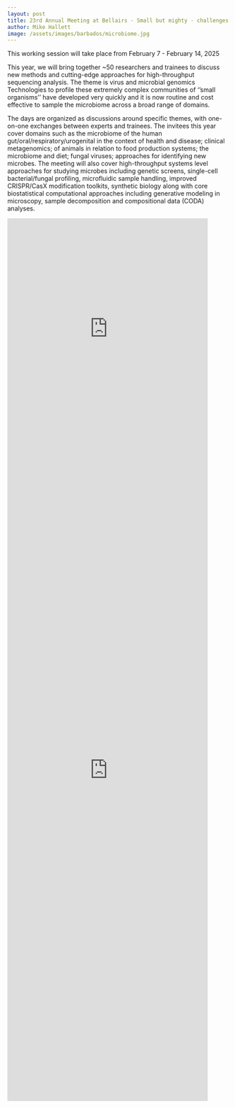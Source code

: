 ```yaml
---
layout: post
title: 23rd Annual Meeting at Bellairs - Small but mighty - challenges of microbial and viral metagenomics 
author: Mike Hallett
image: /assets/images/barbados/microbiome.jpg
---
```



This  working session will take place from February 7 - February 14, 2025

This year, we will bring together  ~50 researchers and trainees to discuss new methods and cutting-edge approaches for high-throughput sequencing analysis. The theme is virus and microbial genomics
 Technologies to profile these extremely complex communities of ‘’small organisms’’ have developed very quickly 
and it is now routine and cost effective to sample the microbiome across a broad range of domains. 

The days are organized as discussions around specific themes, with one-on-one exchanges between experts and trainees. 
The invitees this year cover domains such as the microbiome of the human gut/oral/respiratory/urogenital in the context of health and disease; clinical metagenomics; of animals in relation to food production systems; the microbiome and diet; fungal viruses; approaches for identifying new microbes. The meeting will also cover high-throughput systems level approaches for studying microbes including genetic screens, single-cell bacterial/fungal profiling, microfluidic sample handling, improved CRISPR/CasX modification toolkits, synthetic biology along with core biostatistical computational approaches including generative modeling in microscopy, sample decomposition and compositional data (CODA) analyses.

<iframe src="https://docs.google.com/spreadsheets/d/e/2PACX-1vRGWwPnokEfsBJe7dlXSm7s2s6FwjPeDqWzmrA9Cd8iUNZbtrYL-a0SaXiXXHqYiHuP8x6-J67U1CAG/pubhtml?gid=1362159807&amp;single=true&amp;widget=true&amp;headers=false" height="500" width="90%" style="border:none;"></iframe>

<iframe src="https://docs.google.com/spreadsheets/d/e/2PACX-1vRGWwPnokEfsBJe7dlXSm7s2s6FwjPeDqWzmrA9Cd8iUNZbtrYL-a0SaXiXXHqYiHuP8x6-J67U1CAG/pubhtml?gid=741533285&amp;single=true&amp;widget=true&amp;headers=false" height="1500" width="90%" style="border:none;"></iframe>